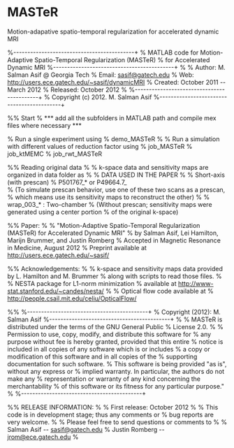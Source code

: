 MASTeR
======

Motion-adapative spatio-temporal regularization for accelerated dynamic MRI


%-------------------------------------------+
% MATLAB code for Motion-Adaptive Spatio-Temporal Regularization (MASTeR)
% for Accelerated Dynamic MRI
%-------------------------------------------+
% 
% Author: M. Salman Asif @ Georgia Tech
% Email: sasif@gatech.edu
% Web: http://users.ece.gatech.edu/~sasif/dynamicMRI
% Created: October 2011 -- March 2012
% Released: October 2012
% 
%-------------------------------------------+
% Copyright (c) 2012.  M. Salman Asif 
%-------------------------------------------+

%% Start
% *** add all the subfolders in MATLAB path and compile mex files where necessary *** 

% Run a single experiment using 
% demo_MASTeR 
% 
% Run a simulation with different values of reduction factor using
% job_MASTeR 
% job_ktMEMC
% job_rwt_MASTeR

%% Reading original data
%
% k-space data and sensitivity maps are organized in data folder as 
% 
% DATA USED IN THE PAPER
%
% Short-axis (with prescan)
% P501767_* or  P49664.7_  
% (To simulate prescan behavior, use one of these two scans as a prescan,
% which means use its sensitivity maps to reconstruct the other)
%
% wrap_003_*    : Two-chamber
% (Without prescan; sensitivity maps were generated using a center portion 
% of the original k-space)

%% Paper: 
% 
% "Motion-Adaptive Spatio-Temporal Regularization (MASTeR) for Accelerated Dynamic MRI"
% by Salman Asif, Lei Hamilton, Marijn Brummer, and Justin Romberg
% Accepted in Magnetic Resonance in Medicine, August 2012
% Preprint available at http://users.ece.gatech.edu/~sasif/

%% Acknowledgements:
%
% k-space and sensitivity maps data provided by L. Hamilton and M. Brummer
% along with scripts to read those files. 
%
% NESTA package for L1-norm minimization 
% available at http://www-stat.stanford.edu/~candes/nesta/
%
% Optical flow code available at 
% http://people.csail.mit.edu/celiu/OpticalFlow/

%%
%-------------------------------------------+
% Copyright (2012): M. Salman Asif
%-------------------------------------------+
%
% MASTeR is distributed under the terms of the GNU General Public
% License 2.0.
% 
% Permission to use, copy, modify, and distribute this software for
% any purpose without fee is hereby granted, provided that this entire
% notice is included in all copies of any software which is or includes
% a copy or modification of this software and in all copies of the
% supporting documentation for such software.
% This software is being provided "as is", without any express or
% implied warranty.  In particular, the authors do not make any
% representation or warranty of any kind concerning the merchantability
% of this software or its fitness for any particular purpose."
%
%-------------------------------------------+


%% RELEASE INFORMATION:
%
% First release: October 2012
%
% This code is in development stage; thus any comments or 
% bug reports are very welcome.
% 
% Please feel free to send questions or comments to
% 
% Salman Asif -- sasif@gatech.edu
% Justin Romberg -- jrom@ece.gatech.edu
%

